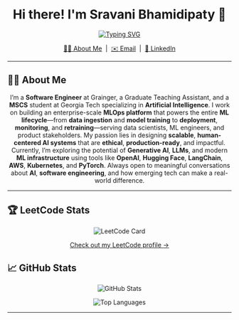 <!-- ===== Header / Hero ===== -->
<p align="center">
  <!-- Optional banner -->
  <!-- <img src="https://raw.githubusercontent.com/sravanibhamidipaty/sravanibhamidipaty/main/header.png" alt="Header" /> -->
</p>

<h1 align="center">Hi there! I'm Sravani Bhamidipaty 👋</h1>

<p align="center">
  <a href="https://readme-typing-svg.demolab.com/demo/">
    <img src="https://readme-typing-svg.demolab.com?duration=2500&pause=800&center=true&vCenter=true&width=600&lines=Software+Engineer+%40+Grainger;Graduate+TA+%7C+MSCS+%40+Georgia+Tech+(AI);Building+MLOps+platforms+end-to-end;Human-centered%2C+production-ready+AI" alt="Typing SVG" />
  </a>
</p>

<p align="center">
  <a href="#-about-me">👨‍💻 About Me</a> &nbsp;|&nbsp;
  <!-- <a href="TODO: add your resume link">📄 Resume</a> &nbsp;|&nbsp; -->
  <a href="mailto:sravanibhamidipaty@gmail.com">✉️ Email</a> &nbsp;|&nbsp;
  <a href="https://linkedin.com/in/sravani-bhamidipaty">🔗 LinkedIn</a>
</p>

---

## 👩‍💻 About Me
 <p align="center">
  I’m a <strong>Software Engineer</strong> at Grainger, a Graduate Teaching Assistant, and a <strong>MSCS</strong> student at Georgia Tech specializing in <strong>Artificial Intelligence</strong>. I work on building an enterprise-scale <strong>MLOps platform</strong> that powers the entire <strong>ML lifecycle</strong>—from <strong>data ingestion</strong> and <strong>model training</strong> to <strong>deployment</strong>, <strong>monitoring</strong>, and <strong>retraining</strong>—serving data scientists, ML engineers, and product stakeholders. My passion lies in designing <strong>scalable</strong>, <strong>human-centered AI systems</strong> that are <strong>ethical</strong>, <strong>production-ready</strong>, and impactful. Currently, I’m exploring the potential of <strong>Generative AI</strong>, <strong>LLMs</strong>, and modern <strong>ML infrastructure</strong> using tools like <strong>OpenAI</strong>, <strong>Hugging Face</strong>, <strong>LangChain</strong>, <strong>AWS</strong>, <strong>Kubernetes</strong>, and <strong>PyTorch</strong>. Always open to meaningful conversations about <strong>AI</strong>, <strong>software engineering</strong>, and how emerging tech can make a real-world difference.
</p>

---
## 🏆 LeetCode Stats
<p align="center"> <!-- Heatmap --> <img src="https://leetcard.jacoblin.cool/sravanibhamidipaty?theme=dark&font=Baloo%202&ext=heatmap" alt="LeetCode Card" /> </p> <p align="center"> <a href="https://leetcode.com/sravanibhamidipaty">Check out my LeetCode profile →</a> </p>

## 📈 GitHub Stats

<p align="center">
  <img src="https://github-readme-stats.vercel.app/api?username=sravanibhamidipaty&show_icons=true&theme=radical" alt="GitHub Stats" />
</p>

<p align="center">
  <img src="https://github-readme-stats.vercel.app/api/top-langs/?username=sravanibhamidipaty&layout=compact&theme=radical" alt="Top Languages" />
</p>

<!--<p align="center">
  <img src="https://streak-stats.demolab.com?user=sravanibhamidipaty&theme=radical" alt="GitHub Streak" />
</p>-->

---
